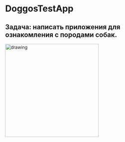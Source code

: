 # DoggosTestApp
## Задача: написать приложения для ознакомления с породами собак.

<img src="https://github.com/JimWest93/DoggosTestApp/blob/main/AppGif/newDoggosGif.gif?raw=true" alt="drawing" style="width:300px;"/>
